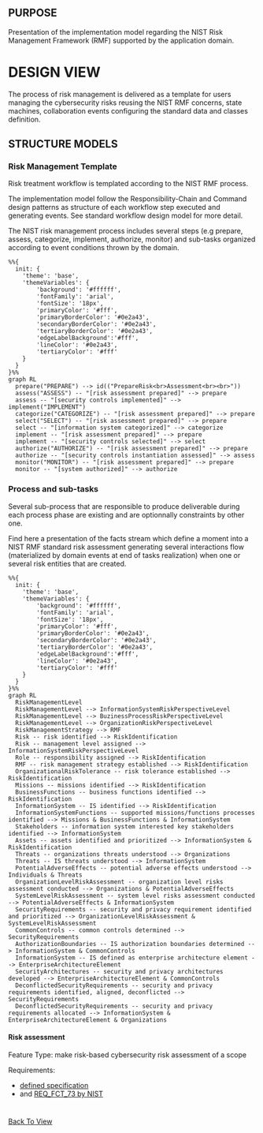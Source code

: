 ## PURPOSE
Presentation of the implementation model regarding the NIST Risk Management Framework (RMF) supported by the application domain.

# DESIGN VIEW
The process of risk management is delivered as a template for users managing the cybersecurity risks reusing the NIST RMF concerns, state machines, collaboration events configuring the standard data and classes definition.

## STRUCTURE MODELS
### Risk Management Template
Risk treatment workflow is templated according to the NIST RMF process.

The implementation model follow the Responsibility-Chain and Command design patterns as structure of each workflow step executed and generating events. See standard workflow design model for more detail.

The NIST risk management process includes several steps (e.g prepare, assess, categorize, implement, authorize, monitor) and sub-tasks organized according to event conditions thrown by the domain.

```mermaid
%%{
  init: {
    'theme': 'base',
    'themeVariables': {
        'background': '#ffffff',
        'fontFamily': 'arial',
        'fontSize': '18px',
        'primaryColor': '#fff',
        'primaryBorderColor': '#0e2a43',
        'secondaryBorderColor': '#0e2a43',
        'tertiaryBorderColor': '#0e2a43',
        'edgeLabelBackground':'#fff',
        'lineColor': '#0e2a43',
        'tertiaryColor': '#fff'
    }
  }
}%%
graph RL
  prepare("PREPARE") --> id(("PrepareRisk<br>Assessment<br><br>"))
  assess("ASSESS") -- "[risk assessment prepared]" --> prepare
  assess -- "[security controls implemented]" --> implement("IMPLEMENT")
  categorize("CATEGORIZE") -- "[risk assessment prepared]" --> prepare
  select("SELECT") -- "[risk assessment prepared]" --> prepare
  select -- "[information system categorized]" --> categorize
  implement -- "[risk assessment prepared]" --> prepare
  implement -- "[security controls selected]" --> select
  authorize("AUTHORIZE") -- "[risk assessment prepared]" --> prepare
  authorize -- "[security controls instantiation assessed]" --> assess
  monitor("MONITOR") -- "[risk assessment prepared]" --> prepare
  monitor -- "[system authorized]" --> authorize

```

### Process and sub-tasks
Several sub-process that are responsible to produce deliverable during each process phase are existing and are optionnally constraints by other one.

Find here a presentation of the facts stream which define a moment into a NIST RMF standard risk assessment generating several interactions flow (materialized by domain events at end of tasks realization) when one or several risk entities that are created.

```mermaid
%%{
  init: {
    'theme': 'base',
    'themeVariables': {
        'background': '#ffffff',
        'fontFamily': 'arial',
        'fontSize': '18px',
        'primaryColor': '#fff',
        'primaryBorderColor': '#0e2a43',
        'secondaryBorderColor': '#0e2a43',
        'tertiaryBorderColor': '#0e2a43',
        'edgeLabelBackground':'#fff',
        'lineColor': '#0e2a43',
        'tertiaryColor': '#fff'
    }
  }
}%%
graph RL
  RiskManagementLevel
  RiskManagementLevel --> InformationSystemRiskPerspectiveLevel
  RiskManagementLevel --> BuzinessProcessRiskPerspectiveLevel
  RiskManagementLevel --> OrganizationRiskPerspectiveLevel
  RiskManagementStrategy --> RMF
  Risk -- risk identified --> RiskIdentification
  Risk -- management level assigned --> InformationSystemRiskPerspectiveLevel
  Role -- responsibility assigned --> RiskIdentification
  RMF -- risk management strategy established --> RiskIdentification
  OrganizationalRiskTolerance -- risk tolerance established --> RiskIdentification
  Missions -- missions identified --> RiskIdentification
  BusinessFunctions -- business functions identified --> RiskIdentification
  InformationSystem -- IS identified --> RiskIdentification
  InformationSystemFunctions -- supported missions/functions processes identified --> Missions & BusinessFunctions & InformationSystem
  Stakeholders -- information system interested key stakeholders identified --> InformationSystem
  Assets -- assets identified and prioritized --> InformationSystem & RiskIdentification
  Threats -- organizations threats understood --> Organizations
  Threats -- IS threats understood --> InformationSystem
  PotentialAdverseEffects -- potential adverse effects understood --> Individuals & Threats
  OrganizationLevelRiskAssessment -- organization level risks assessment conducted --> Organizations & PotentialAdverseEffects
  SystemLevelRiskAssessment -- system level risks assessment conducted --> PotentialAdverseEffects & InformationSystem
  SecurityRequirements -- security and privacy requirement identified and prioritized --> OrganizationLevelRiskAssessment & SystemLevelRiskAssessment
  CommonControls -- common controls determined --> SecurityRequirements
  AuthorizationBoundaries -- IS authorization boundaries determined --> InformationSystem & CommonControls
  InformationSystem -- IS defined as enterprise architecture element --> EnterpriseArchitectureElement
  SecurityArchitectures -- security and privacy architectures developed --> EnterpriseArchitectureElement & CommonControls
  DeconflictedSecurityRequirements -- security and privacy requirements identified, aligned, deconflicted --> SecurityRequirements
  DeconflictedSecurityRequirements -- security and privacy requirements allocated --> InformationSystem & EnterpriseArchitectureElement & Organizations

```

#### Risk assessment
Feature Type: make risk-based cybersecurity risk assessment of a scope

Requirements:
- [defined specification](https://www.notion.so/cybnity/Make-risk-based-cybersecurity-assessment-of-a-scope-43ab0ffd88624aa4af17862a57149b2b?pvs=4)
- and [REQ_FCT_73 by NIST](https://www.notion.so/cybnity/FCT_73_NIST-4c39f0929d724b4fb25954fdf9a1d052?pvs=4)

#
[Back To View](README.md)
